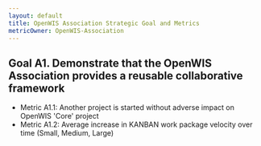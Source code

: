 ```yaml
---
layout: default
title: OpenWIS Association Strategic Goal and Metrics
metricOwner: OpenWIS-Association
---
```


## Goal A1. Demonstrate that the OpenWIS Association provides a reusable collaborative framework ##
- Metric A1.1: Another project is started without adverse impact on OpenWIS 'Core' project
- Metric A1.2: Average increase in KANBAN work package velocity over time (Small, Medium, Large)
